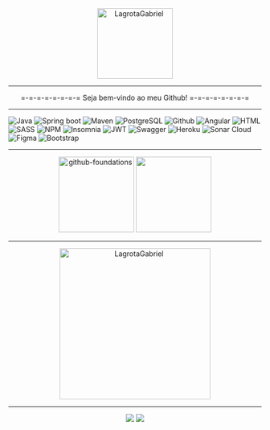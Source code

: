<div align="center"><img align="center" alt="LagrotaGabriel" height="140" width="150" src="https://media.giphy.com/media/NHUONhmbo448/giphy.gif"></div>

---

<div align="center">
    =-=-=-=-=-=-=-= Seja bem-vindo ao meu Github! =-=-=-=-=-=-=-=
</div>

---

![Java](https://img.shields.io/badge/Java-ED8B00?style=for-the-badge&logo=java&logoColor=white)
![Spring boot](https://img.shields.io/badge/Spring_Boot-6DB33F?style=for-the-badge&logo=spring-boot&logoColor=white)
![Maven](https://img.shields.io/badge/apache_maven-C71A36?style=for-the-badge&logo=apachemaven&logoColor=white)
![PostgreSQL](https://img.shields.io/badge/PostgreSQL-316192?style=for-the-badge&logo=postgresql&logoColor=white)
![Github](https://img.shields.io/badge/GitHub-100000?style=for-the-badge&logo=github&logoColor=white)
![Angular](https://img.shields.io/badge/Angular-DD0031?style=for-the-badge&logo=angular&logoColor=white)
![HTML](https://img.shields.io/badge/HTML5-E34F26?style=for-the-badge&logo=html5&logoColor=white)
![SASS](https://img.shields.io/badge/Sass-CC6699?style=for-the-badge&logo=sass&logoColor=white)
![NPM](https://img.shields.io/badge/npm-CB3837?style=for-the-badge&logo=npm&logoColor=white)
![Insomnia](https://img.shields.io/badge/Insomnia-5849be?style=for-the-badge&logo=Insomnia&logoColor=white)
![JWT](https://img.shields.io/badge/JWT-000000?style=for-the-badge&logo=JSON%20web%20tokens&logoColor=white)
![Swagger](https://img.shields.io/badge/Swagger-85EA2D?style=for-the-badge&logo=Swagger&logoColor=white)
![Heroku](https://img.shields.io/badge/Heroku-430098?style=for-the-badge&logo=heroku&logoColor=white)
![Sonar Cloud](https://img.shields.io/badge/Sonar%20cloud-F3702A?style=for-the-badge&logo=sonarcloud&logoColor=white)
![Figma](https://img.shields.io/badge/Figma-F24E1E?style=for-the-badge&logo=figma&logoColor=white)
![Bootstrap](https://img.shields.io/badge/Bootstrap-563D7C?style=for-the-badge&logo=bootstrap&logoColor=white)

---

<div align="center">
<img src="https://github.com/user-attachments/assets/53ef0d6e-5f2b-4c95-8328-f9817fa080ce" alt="github-foundations" width="150"/>
<img src="https://learn.microsoft.com/pt-br/media/learn/certification/badges/microsoft-certified-fundamentals-badge.svg?branch=main" width="150"/>
</div>

---

<div align="center">
  <img align="center" width=300 src="https://github-readme-stats.vercel.app/api/top-langs/?username=LagrotaGabriel&count_private=true&theme=radical" alt="LagrotaGabriel" /   
</div>

---
 
<div align="center"> 
  <a href = "gabriellagrota23@gmail.com"><img src="https://img.shields.io/badge/-Gmail-%23333?style=for-the-badge&logo=gmail&logoColor=white" target="_blank"></a>
  <a href="https://www.linkedin.com/in/gabriel-lagrota-728029168/" target="_blank"><img src="https://img.shields.io/badge/-LinkedIn-%230077B5?style=for-the-badge&logo=linkedin&logoColor=white" target="_blank"></a> 
</div>
